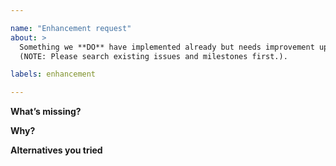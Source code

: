 ```yaml
---

name: "Enhancement request"
about: >
  Something we **DO** have implemented already but needs improvement upon to the best of your knowledge.
  (NOTE: Please search existing issues and milestones first.).

labels: enhancement

---
```


  <!-- Please replace all placeholders such as this below -->

**What’s missing?**

  <!-- Describe your enhancement idea  -->

**Why?**

  <!-- Describe the problem you are facing -->

**Alternatives you tried**

  <!-- Describe the workarounds you tried so far and how they worked for you -->
